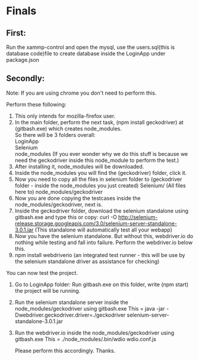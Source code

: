 # Finals
First:
------
Run the xammp-control and open the mysql, use the users.sql(this is database code)file to create database inside the LoginApp under package.json

Secondly:
------
Note: If you are using chrome you don't need to perform this.

Perform these following:

1.  This only intends for mozilla-firefox user.
2.  In the main folder, perform the next task, (npm install geckodriver) at (gitbash.exe) which creates node_modules.<br />
    So there will be 3 folders overall:<br />
    LoginApp<br />
    Selenium<br />
    node_modules (If you ever wonder why we do this stuff is because we need the geckodriver inside this node_module to perform the test.)<br />
2.  After installing it, node_modules will be downloaded.
3.  Inside the node_modules you will find the (geckodriver) folder, click it.
4.  Now you need to copy all the files in selenium folder to (geckodriver folder - inside the node_modules you just created)
    Selenium/ (All files here to) node_modules/geckodriver
5.  Now you are done copying the testcases inside the node_modules/geckodriver, next is.
6.  Inside the geckodriver folder, download the selenium standalone using gitbash.exe and type this or copy:
    curl -O http://selenium-release.storage.googleapis.com/3.0/selenium-server-standalone-3.0.1.jar
    (This standalone will automatically test all your webapp)
7.  Now you have the selenium standalone. But without this, webdriver.io do nothing while testing and fall into failure. Perform the webdriver.io below this.
8.  npm install webdriverio (an integrated test runner - this will be use by the selenium standalone driver as assistance for checking)

You can now test the project.

1.  Go to LoginApp folder:
    Run gitbash.exe on this folder, write (npm start) the project will be running.
2.  Run the selenium standalone server inside the node_modules/geckodriver using gitbash.exe
    This = java -jar -Dwebdriver.geckodriver.driver=./geckodriver selenium-server-standalone-3.0.1.jar
3.  Run the webdriver.io inside the node_modules/geckodriver using gitbash.exe
    This = ./node_modules/.bin/wdio wdio.conf.js
    
    Please perform this accordingly. Thanks.


